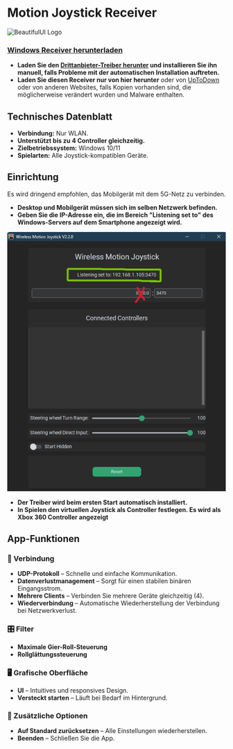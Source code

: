 # Motion Joystick Receiver
![BeautifulUI Logo](https://raw.githubusercontent.com/Suundumused/Motion-Joystick-Steering-Wheel/refs/heads/main/Server%20Side/icon/icon.ico)

### [Windows Receiver herunterladen](https://github.com/Suundumused/Motion-Joystick-Steering-Wheel/releases)
- **Laden Sie den [Drittanbieter-Treiber herunter](https://github.com/Suundumused/Motion-Joystick-Steering-Wheel/tree/main/Server%20Side/Driver) und installieren Sie ihn manuell, falls Probleme mit der automatischen Installation auftreten.**
- **Laden Sie diesen Receiver nur von hier herunter** oder von [UpToDown](https://gravity-joystick-receiver.br.uptodown.com/windows) oder von anderen Websites, falls Kopien vorhanden sind, die möglicherweise verändert wurden und Malware enthalten.

## Technisches Datenblatt

- **Verbindung:** Nur WLAN.
- **Unterstützt bis zu 4 Controller gleichzeitig.**
- **Zielbetriebssystem:** Windows 10/11
- **Spielarten:** Alle Joystick-kompatiblen Geräte.

## Einrichtung

Es wird dringend empfohlen, das Mobilgerät mit dem 5G-Netz zu verbinden.

- **Desktop und Mobilgerät müssen sich im selben Netzwerk befinden.**
- **Geben Sie die IP-Adresse ein, die im Bereich "Listening set to" des Windows-Servers auf dem Smartphone angezeigt wird.**

![receiver](https://raw.githubusercontent.com/Suundumused/Motion-Joystick-Steering-Wheel/refs/heads/main/Assets/Screenshot%202025-06-04%20154453.png)
- **Der Treiber wird beim ersten Start automatisch installiert.**
- **In Spielen den virtuellen Joystick als Controller festlegen. Es wird als Xbox 360 Controller angezeigt**

## App-Funktionen
### 🔌 Verbindung
- **UDP-Protokoll** – Schnelle und einfache Kommunikation.
- **Datenverlustmanagement** – Sorgt für einen stabilen binären Eingangsstrom.
- **Mehrere Clients** – Verbinden Sie mehrere Geräte gleichzeitig (4).
- **Wiederverbindung** – Automatische Wiederherstellung der Verbindung bei Netzwerkverlust.

### 🎛️ Filter
- **Maximale Gier-Roll-Steuerung**
- **Rollglättungssteuerung**

### 🖥️ Grafische Oberfläche
- **UI** – Intuitives und responsives Design.
- **Versteckt starten** – Läuft bei Bedarf im Hintergrund.

### 🧰 Zusätzliche Optionen
- **Auf Standard zurücksetzen** – Alle Einstellungen wiederherstellen.
- **Beenden** – Schließen Sie die App.